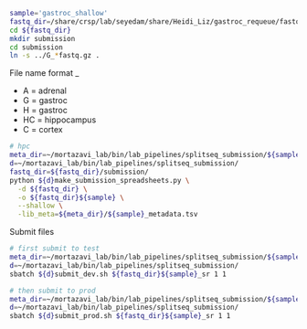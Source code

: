 ```bash
sample='gastroc_shallow'
fastq_dir=/share/crsp/lab/seyedam/share/Heidi_Liz/gastroc_requeue/fastq/shallow/
cd ${fastq_dir}
mkdir submission
cd submission
ln -s ../G_*fastq.gz .
```

File name format <tissue>_<age>_<sex>_<replicate>
* A = adrenal
* G = gastroc
* H = gastroc
* HC = hippocampus
* C = cortex

```bash
# hpc
meta_dir=~/mortazavi_lab/bin/lab_pipelines/splitseq_submission/${sample}
d=~/mortazavi_lab/bin/lab_pipelines/splitseq_submission/
fastq_dir=${fastq_dir}/submission/
python ${d}make_submission_spreadsheets.py \
  -d ${fastq_dir} \
  -o ${fastq_dir}${sample} \
  --shallow \
  -lib_meta=${meta_dir}/${sample}_metadata.tsv
```

Submit files

```bash
# first submit to test
meta_dir=~/mortazavi_lab/bin/lab_pipelines/splitseq_submission/${sample}
d=~/mortazavi_lab/bin/lab_pipelines/splitseq_submission/
sbatch ${d}submit_dev.sh ${fastq_dir}${sample}_sr 1 1

# then submit to prod
meta_dir=~/mortazavi_lab/bin/lab_pipelines/splitseq_submission/${sample}
d=~/mortazavi_lab/bin/lab_pipelines/splitseq_submission/
sbatch ${d}submit_prod.sh ${fastq_dir}${sample}_sr 1 1
```
